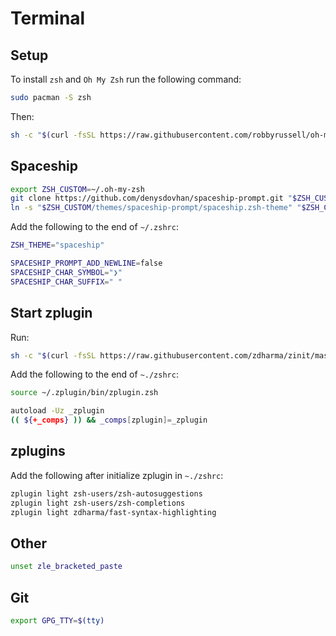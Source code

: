 # Terminal

## Setup

To install `zsh` and `Oh My Zsh` run the following command:

```bash
sudo pacman -S zsh
```

Then:

```bash
sh -c "$(curl -fsSL https://raw.githubusercontent.com/robbyrussell/oh-my-zsh/master/tools/install.sh)"
```

## Spaceship

```bash
export ZSH_CUSTOM=~/.oh-my-zsh
git clone https://github.com/denysdovhan/spaceship-prompt.git "$ZSH_CUSTOM/themes/spaceship-prompt"
ln -s "$ZSH_CUSTOM/themes/spaceship-prompt/spaceship.zsh-theme" "$ZSH_CUSTOM/themes/spaceship.zsh-theme"
```

Add the following to the end of `~/.zshrc`:

```bash
ZSH_THEME="spaceship"

SPACESHIP_PROMPT_ADD_NEWLINE=false
SPACESHIP_CHAR_SYMBOL="❯"
SPACESHIP_CHAR_SUFFIX=" "
```

## Start zplugin

Run:

```bash
sh -c "$(curl -fsSL https://raw.githubusercontent.com/zdharma/zinit/master/doc/install.sh)"
```

Add the following to the end of `~./zshrc`:

```bash
source ~/.zplugin/bin/zplugin.zsh

autoload -Uz _zplugin
(( ${+_comps} )) && _comps[zplugin]=_zplugin
```

## zplugins

Add the following after initialize zplugin in `~./zshrc`:

```bash
zplugin light zsh-users/zsh-autosuggestions
zplugin light zsh-users/zsh-completions
zplugin light zdharma/fast-syntax-highlighting
```

## Other

```bash
unset zle_bracketed_paste
```


## Git

```bash
export GPG_TTY=$(tty)
```